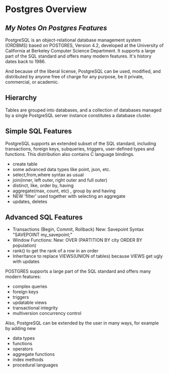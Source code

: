 # Postgres Overview
## _My Notes On Postgres Features_

PostgreSQL is an object-relational database management system (ORDBMS) based on POSTGRES, Version 4.2, developed at the University of California at Berkeley Computer Science Department. It supports a large part of the SQL standard and offers many modern features. It's history dates back to 1986.

And because of the liberal license, PostgreSQL can be used, modified, and distributed by anyone free of charge for any purpose, be it private, commercial, or academic.
## Hierarchy
Tables are grouped into databases, and a collection of databases managed by a single PostgreSQL server instance constitutes a database cluster.

## Simple SQL Features
PostgreSQL supports an extended subset of the SQL standard, including transactions, foreign keys, subqueries, triggers, user-defined types and functions. This distribution also contains C language bindings.
- create table
- some advanced data types like point, json, etc.
- select,from,where syntax as usual
- join(inner, left outer, right outer and full outer)
- distinct, like, order by, having 
- aggregate(max, count, etc) , group by and having
- NEW 'filter' used together with selecting an aggregate
- updates, deletes
## Advanced SQL Features
- Transactions (Begin, Commit, Rollback) New: Savepoint Syntax "SAVEPOINT my_savepoint;"
- Window Functions: New: OVER (PARTITION BY city ORDER BY population)
- rank() to get the rank of a row in an order
- Inheritance to replace VIEWS(UNION of tables) because VIEWS get ugly with updates

POSTGRES supports a large part of the SQL standard and offers many modern features:
- complex queries
- foreign keys
- triggers
- updatable views
- transactional integrity
- multiversion concurrency control

Also, PostgreSQL can be extended by the user in many ways, for example by adding new
- data types
- functions
- operators
- aggregate functions
- index methods
- procedural languages
